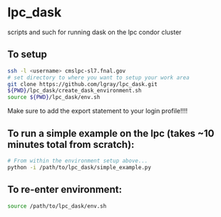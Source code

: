 # lpc_dask
scripts and such for running dask on the lpc condor cluster

## To setup
```bash
ssh -l <username> cmslpc-sl7.fnal.gov
# set directory to where you want to setup your work area
git clone https://github.com/lgray/lpc_dask.git
${PWD}/lpc_dask/create_dask_environment.sh
source ${PWD}/lpc_dask/env.sh
```

Make sure to add the export statement to your login profile!!!!

## To run a simple example on the lpc (takes ~10 minutes total from scratch):
```bash
# From within the environment setup above...
python -i /path/to/lpc_dask/simple_example.py
```

## To re-enter environment:
```bash
source /path/to/lpc_dask/env.sh
```

